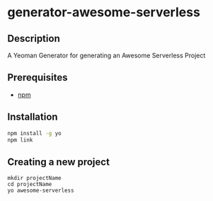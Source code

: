 # generator-awesome-serverless

## Description

A Yeoman Generator for generating an Awesome Serverless Project

## Prerequisites

- [npm](https://nodejs.org/en/)

## Installation
```bash
npm install -g yo
npm link
```

## Creating a new project

```
mkdir projectName
cd projectName
yo awesome-serverless
```
